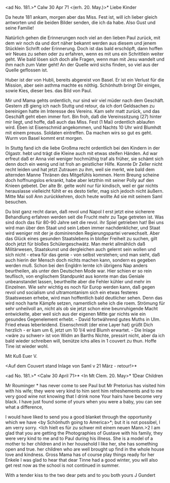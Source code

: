 <ad No. 181.>* Calw 30 Apr 71
 <(erh. 20. May.)>*
Liebe Kinder

Da heute 181 ankam, morgen aber das Miss. Fest ist, will ich lieber gleich antworten und die beiden Bilder senden, die ich da habe. Also Gust und seine Familie!

Natürlich gehen die Erinnerungen noch viel an den lieben Paul zurück, mit dem wir noch da und dort näher bekannt werden aus diesem und jenem Stücklein Schrift oder Erinnerung. Doch ist das bald erschöpft, dann hoffen wir Neues zu sehen oder zu erfahren, wenn es mit uns ein Schrittlein weiter geht. Wie bald lösen sich doch alle Fragen, wenn man mit Jesu wandelt und ihm nach zum Vater geht! An der Quelle wird sichs finden, so viel aus der Quelle geflossen ist.

Huber ist der von Hubli, bereits abgereist von Basel. Er ist ein Verlust für die Mission, aber sein asthma machte es nöthig. Schönhuth bringt Dir einiges, sowie Kies, dieser bes. das Bild von Paul.

Mir und Mama gehts ordentlich, nur sind wir viel müder nach dem Geschäft. Gestern zB gieng ich nach Stuttg und retour, da ich dort Geldsachen zu bereinigen hatte im Interesse des Vereins. Kam sehr matt zurück, und das Geschäft geht eben immer fort. Bin froh, daß die Vereinssitzung (27) hinter mir liegt, und hoffe, daß auch das Miss. Fest (1 Mai) ordentlich ablaufen wird. Eben ist Eisenschmid angekommen, und Nachts 10 Uhr wird Blumhdt mit einem preuss. Soldaten eintreffen. Da machen wirs so gut es geht. Wurm von Basel kommt erst morgen.

In Stuttg fand ich die liebe Großma recht ordentlich bei den Kindern in der Olgastr. hebt und trägt die Kleine auch mit etwas steifen Händen. Ad war erfreut daß er Anna viel weniger hochmüthig traf als früher, sie schämt sich denn doch ein wenig und ist froh an geistlicher Hilfe. Konnte Dr Zeller nicht recht leiden und hat jetzt Zutrauen zu ihm, weil sie merkt, wie bald dem alternden Manne Thränen des Mitgefühls kommen. Herm Breung scheine doch hoffnungslos erkrankt, habe aber letzthin mit seiner Polly auf den Knieen gebetet. Der alte Br. gelte wohl nur für kindisch, weil er gar nichts herauslasse vielleicht fühlt er es desto tiefer, mag sich jedoch nicht äußern. Mitte Mai soll Ann zurückkehren, doch heute wollte Ad sie mit seinem Saml besuchen.

Du bist ganz recht daran, daß revol und Napol I erst jetzt eine sicherere Behandlung erfahren werden seit die Frucht mehr zu Tage getreten ist. Was sind doch das für 80-90 Jahre seit die revol. ihr Spiel getrieben hat! Bei uns wird man über den Staat und sein Leben immer nachdenklicher, und Staat wird weniger mit der je dominirenden Regierungspartei verwechselt. Aber das Glück eines gesunden Staatslebens in bloßer Freiheit zu suchen, gilt doch jetzt für bloßes Schülergeschwätz. Man merkt allmählich daß Militärwesen, Staatskunst und dergleichen auch gelernt sein wollen und sich nicht - etwa für das genie - von selbst verstehen; und man sieht, daß auch hierin der Mensch doch nichts machen kann, sondern es gegeben werden muß. Schon bei den Engldrn lernte ich übrigens Nap anders beurtheilen, als unter den Deutschen Mode war. Hier schien er so rein teuflisch, von englischem Standpunkt aus konnte man das Geniale unbeanstandet lassen, beurtheilte aber die Fehler kühler und mehr im Einzelnen. Wie sehr wichtig es noch für Europ werden kann, daß gegen revol und socialism und ultramontanism sich ein etwas festeres Staatswesen erhebe, wird man hoffentlich bald deutlicher sehen. Denn das wird noch harte Kämpfe setzen, namentlich sehe ich die roem. Strömung für sehr unheilvoll an, nicht als ob sie jetzt schon eine beunruhigende Macht entwickelte, aber weil sich aus der eigenen Mitte gar nichts wie ein gesundes Gegenelement erhebt. - David fortwährend gutes Muths in Ulm. Fried etwas leberleidend. Eisenschmidt (der eine Layer hat) grüßt Dich herzlich - er kam um 6, jetzt um 10 1/4 wird Blumh erwartet. - Die Inlage <wäre zu schwer> ist von Widm an Barths Nichte, pressirt nicht, aber da ich bald wieder schreiben will, benütze ichs alles in 1 couvert zu thun. Hoffe Tine ist wieder wohl.

 Mit Kuß Euer V.

<Auf dem Couvert stand Inlage von Saml v 21 März - retour!>* 

<ad No. 181.>* <Calw 30 April 71>*
 <In Mt Clem. 20. May>*
1Dear Children

Mr Rouminger <Rominger>* has never come to see Paul but Mr Pretorius has visited him with his wife; they were very kind to him sent him refreshements and to me very good wine not knowing that I drink none 
Your hairs have become very black. I have just found some of yours when you were a baby, you can see what a difference,

I would have liked to send you a good blanket through the opportunity which we have <by Schönhuth going to America>*; but it is not possibel, I am verry sorry. <Ich hielt es für zu schwer mit einem neuen Mann.>2 I am glad that you are getting the Photographies of Gustave with his family, they were very kind to me and to Paul during his illness. She is a model of a mother to her children and in her household I like her, she has something open and true. her children who are well brought up find in the whole house love and kindness. Gross Mama has of course play things ready for her Enkele I was glad to hear that dear Tinne had a good winter, you will also get rest now as the school is not continued in summer.

With a tender kiss to the two dear pets and to you both
 yours J Gundert
